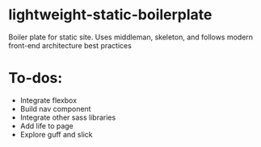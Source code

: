 # lightweight-static-boilerplate
Boiler plate for static site. Uses middleman, skeleton, and follows modern front-end architecture best practices

# To-dos:
- Integrate flexbox
- Build nav component
- Integrate other sass libraries
- Add life to page
- Explore guff and slick
